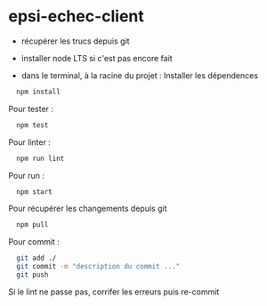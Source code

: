 # epsi-echec-client

- récupérer les trucs depuis git
- installer node LTS si c'est pas encore fait

- dans le terminal, à la racine du projet :
Installer les dépendences
``` bash
  npm install
```

Pour tester :

``` bash
  npm test
```



Pour linter :

``` bash
  npm run lint
```

Pour run :

``` bash
  npm start
```

Pour récupérer les changements depuis git

``` bash
  npm pull
```

Pour commit :

``` bash
  git add ./
  git commit -m "description du commit ..."
  git push
```
Si le lint ne passe pas, corrifer les erreurs puis re-commit
